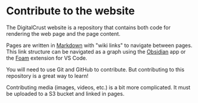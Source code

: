# Contribute to the website

The DigitalCrust website is a repository that contains both code for rendering
the web page and the page content.

Pages are written in [Markdown](https://www.markdownguide.org/) with "wiki
links" to navigate between pages. This link structure can be navigated as a
graph using the [Obsidian](https://obsidian.md/) app or the
[Foam](https://foambubble.github.io/foam/) extension for VS Code.

You will need to use Git and GitHub to contribute. But contributing to this
repository is a great way to learn!

Contributing media (images, videos, etc.) is a bit more complicated. It must be
uploaded to a S3 bucket and linked in pages.



